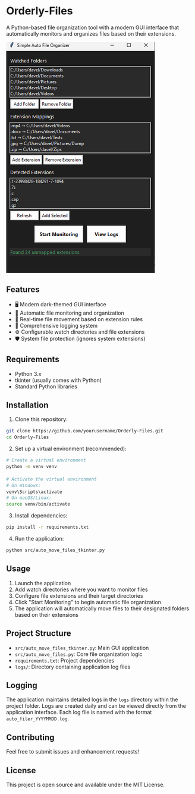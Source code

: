 # Orderly-Files

A Python-based file organization tool with a modern GUI interface that automatically monitors and organizes files based on their extensions.


![1744397375159](image/README/1744397375159.png)

## Features

- 🖥️ Modern dark-themed GUI interface
- 📁 Automatic file monitoring and organization
- 🔄 Real-time file movement based on extension rules
- 📝 Comprehensive logging system
- ⚙️ Configurable watch directories and file extensions
- 🛡️ System file protection (ignores system extensions)

## Requirements

- Python 3.x
- tkinter (usually comes with Python)
- Standard Python libraries

## Installation

1. Clone this repository:

```bash
git clone https://github.com/yourusername/Orderly-Files.git
cd Orderly-Files
```

2. Set up a virtual environment (recommended):

```bash
# Create a virtual environment
python -m venv venv

# Activate the virtual environment
# On Windows:
venv\Scripts\activate
# On macOS/Linux:
source venv/bin/activate
```

3. Install dependencies:

```bash
pip install -r requirements.txt
```

4. Run the application:

```bash
python src/auto_move_files_tkinter.py
```

## Usage

1. Launch the application
2. Add watch directories where you want to monitor files
3. Configure file extensions and their target directories
4. Click "Start Monitoring" to begin automatic file organization
5. The application will automatically move files to their designated folders based on their extensions

## Project Structure

- `src/auto_move_files_tkinter.py`: Main GUI application
- `src/auto_move_files.py`: Core file organization logic
- `requirements.txt`: Project dependencies
- `logs/`: Directory containing application log files

## Logging

The application maintains detailed logs in the `logs` directory within the project folder. Logs are created daily and can be viewed directly from the application interface. Each log file is named with the format `auto_filer_YYYYMMDD.log`.

## Contributing

Feel free to submit issues and enhancement requests!

## License

This project is open source and available under the MIT License.
